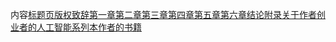 内容[标题页](xhtml-0-0.xhtml#aid_18)[版权](xhtml-0-1.xhtml#aid_23)[致辞](xhtml-0-3.xhtml#aid_17)[第一章](xhtml-0-4.xhtml#aid_24)[第二章](xhtml-0-5.xhtml#aid_28)[第三章](xhtml-0-6.xhtml#aid_19)[第四章](xhtml-0-7.xhtml#aid_27)[第五章](xhtml-0-8.xhtml#aid_16)[第六章](xhtml-0-9.xhtml#aid_21)[结论](xhtml-0-10.xhtml#aid_25)[附录](xhtml-0-11.xhtml#aid_26)[关于作者](xhtml-0-12.xhtml#aid_29)[创业者的人工智能系列](xhtml-0-13.xhtml#aid_22)[本作者的书籍](xhtml-0-14.xhtml#aid_20)

